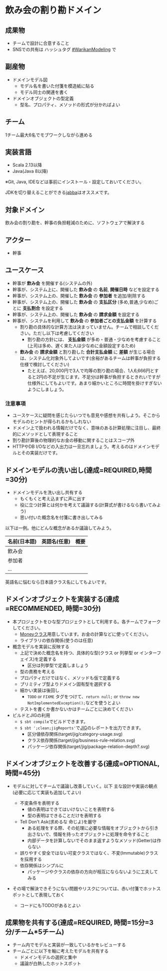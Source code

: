 # 飲み会の割り勘ドメイン

## 成果物

- チームで設計に合意すること
- SNSでの共有は ハッシュタグ [#WarikanModeling](https://twitter.com/search?q=%23WarikanModeling&src=typed_query) で

## 副産物

- ドメインモデル図
    - モデル名を書いた付箋を模造紙に貼る
    - モデル同士の関連を書く
- ドメインオブジェクトの型定義
    - 型名、プロパティ、メソッドの形式が分かればよい

## チーム

1チーム最大6名でモブワークしながら進める

## 実装言語

- Scala 2.13以降
- Java(Java 8以降)

※Git, Java, IDEなどは事前にインストール・設定しておいてください。

JDKを切り替えることができる[jabba](https://github.com/shyiko/jabba)はオススメです。

## 対象ドメイン

飲み会の割り勘を、幹事の負担軽減のために、ソフトウェアで解決する

## アクター

- 幹事

## ユースケース

- 幹事が **飲み会** を開催する(システムの外)
- 幹事が、システム上に、開催した **飲み会** の **名前**, **開催日時** などを設定する
- 幹事が、システム上の、開催した **飲み会** の **参加者** を追加/削除する
- 幹事が、システム上の、開催した **飲み会** の **支払区分** (多め,普通,少なめ)ごとに **支払割合** を設定する
- 幹事が、システム上の、開催した **飲み会** の **請求金額** を設定する  
- 幹事が、システムを利用して **飲み会** の **参加者ごとの支払金額** を計算する
    - 割り勘の具体的な計算方法は決まっていません。チームで相談してください。ただし以下は考慮してください
        - 割り勘の方針には、 **支払金額** が多め・普通・少なめを考慮すること(上司は多め、遅く来た人は少なめに金額設定するため)
    - **飲み会** の **請求金額** と割り勘した **合計支払金額** に **差額** が生じる場合は、システム化対象外してよいです(余裕があるチームは幹事が負担する仕様で検討してください)
        - たとえば、20,000円で3人で均等の割り勘の場合、1人6,666円とすると2円の不足が生じます。不足分は幹事が負担するときれいですが仕様外にしてもよいです。あまり細かいところに時間を掛けすぎないようにしましょう。

### 注意事項

- ユースケースに疑問を感じたらいつでも意見や感想を共有しよう。そこからモデルのヒントが得られるかもしれない
- ドメイン上で扱われる情報だけでなく、意味のある計算処理に注目し、最終的にメソッドとして表現すること
- 割り勘計算後の物理的なお金の移動に関することはスコープ外
- HTTPやDB I/Oなどの入出力は一旦忘れましょう。考えるのはドメインモデルとその実装だけです。

## ドメインモデルの洗い出し(達成=REQUIRED,時間=30分)

- ドメインモデルを洗い出し共有する
    - もくもくと考え込まずに声に出す
    - 役に立つ計算とは何かを考えて議論する(計算式が書けるなら書いてみよう)
    - 思い付いた概念名を付箋に書き出してみる

以下は一例。他にどんな概念があるか議論してみよう。

|名前(日本語)|英語名(任意)|概要|
|---|----|---|
|飲み会|||
|参加者|||
|...|||

英語名に悩むなら日本語クラス名にしてもよいです。

## ドメインオブジェクトを実装する(達成=RECOMMENDED, 時間=30分)

- 本プロジェクトをひな型プロジェクトとして利用する。各チームでフォークしてください。
    - [Moneyクラス](https://github.com/j5ik2o/warikan-domain-scala/blob/master/src/main/scala/warikan/domain/model/money/Money.scala)用意しています。お金の計算などに使ってください。
    - ライブラリの依存関係(使うのは任意)
- 概念モデルを実装に反映する
    - 上記で決めた概念名を持つ、具体的な型(クラス or 列挙型 or インターフェイス)を定義する
        - 区分は列挙型で定義しましょう
    - 型の責務を考える
    - プロパティだけではなく、メソッドも仮で定義する
    - プリミティブ型よりドメイン固有型を選択する    
    - 細かい実装は後回し
        - `TODO` or `FIXME` タグをつけて、`return null;` or `throw new NotImplementedException();`などを使うとよい
    - テストを書くか書かないかはチームごとに決めてください
- ビルドとJIGの利用
    - `$ sbt compile`でビルドできます。
    - `$ sbt ';clean;jigReports'`で[JIG](https://github.com/dddjava/jig)のレポートを出力できます。
        - 区分値依存関係(target/jig/category-usage.svg)
        - クラス依存関係(target/jig/business-rule-relation.svg)
        - パッケージ依存関係(target/jig/package-relation-depth?.svg)

## ドメインオブジェクトを改善する(達成=OPTIONAL, 時間=45分)

- モデルに対してチームで議論し改善していく。以下 主な設計や実装の観点(必要に応じて実装も追加してよい)
    - 不変条件を表明する
        - 値の表明はできてはいけないことを表明する
        - 型の表明はできることだけを表明する
    - Tell Don't Ask(求めるな 命じよ)を厳守
        - ある処理をする際、その処理に必要な情報をオブジェクトから引き出さないで、情報を持ったオブジェクトに処理を命令すること
        - 内部データを計算しないでそのまま返すようなメソッド(Getter)は作らない
    - 誤りやすく安全ではない可変クラスではなく、不変(Immutable)クラスを採用する
    - 依存関係はシンプルに
        - パッケージやクラスの依存の方向が相互にならないように工夫してみる

- その場で解決できそうにない問題やリスクについては、赤い付箋でホットスポットとして表現しておく
    - コードにもTODOがあるとよい

## 成果物を共有する(達成=REQUIRED, 時間=15分=3分/チーム*5チーム)

- チーム内でモデルと実装が一致しているかをレビューする
- チームごとに以下を軸に考えたモデルを共有する
    - ドメインモデルの選択と集中
    - 議論が白熱したホットスポット

